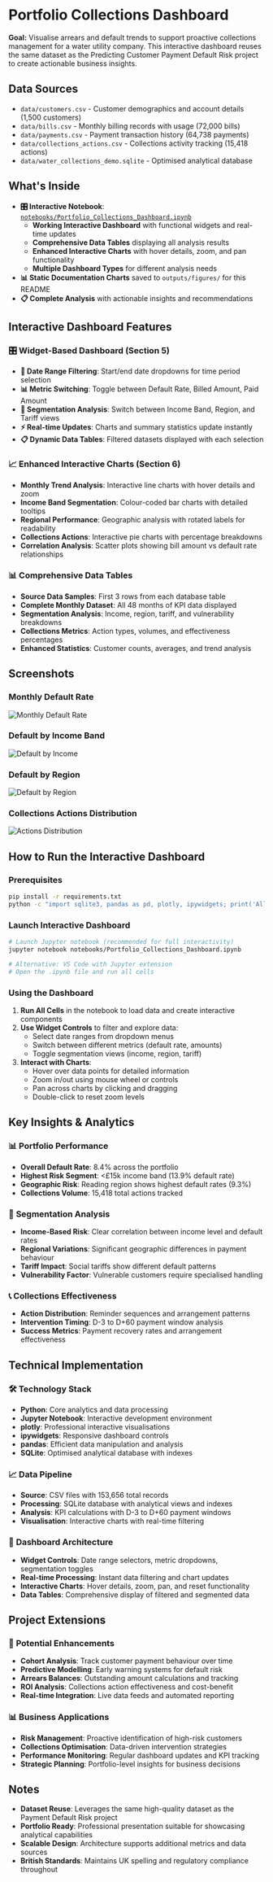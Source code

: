 # Portfolio Collections Dashboard

**Goal:** Visualise arrears and default trends to support proactive collections management for a water utility company. This interactive dashboard reuses the same dataset as the Predicting Customer Payment Default Risk project to create actionable business insights.

## Data Sources
- `data/customers.csv` - Customer demographics and account details (1,500 customers)
- `data/bills.csv` - Monthly billing records with usage (72,000 bills)
- `data/payments.csv` - Payment transaction history (64,738 payments)
- `data/collections_actions.csv` - Collections activity tracking (15,418 actions)
- `data/water_collections_demo.sqlite` - Optimised analytical database

## What's Inside
- **🎛️ Interactive Notebook**: [`notebooks/Portfolio_Collections_Dashboard.ipynb`](notebooks/Portfolio_Collections_Dashboard.ipynb)
  - **Working Interactive Dashboard** with functional widgets and real-time updates
  - **Comprehensive Data Tables** displaying all analysis results
  - **Enhanced Interactive Charts** with hover details, zoom, and pan functionality
  - **Multiple Dashboard Types** for different analysis needs
- **📊 Static Documentation Charts** saved to `outputs/figures/` for this README
- **📋 Complete Analysis** with actionable insights and recommendations

## Interactive Dashboard Features

### 🎛️ **Widget-Based Dashboard (Section 5)**
- **📅 Date Range Filtering**: Start/end date dropdowns for time period selection
- **📊 Metric Switching**: Toggle between Default Rate, Billed Amount, Paid Amount
- **🎯 Segmentation Analysis**: Switch between Income Band, Region, and Tariff views
- **⚡ Real-time Updates**: Charts and summary statistics update instantly
- **📋 Dynamic Data Tables**: Filtered datasets displayed with each selection

### 📈 **Enhanced Interactive Charts (Section 6)**
- **Monthly Trend Analysis**: Interactive line charts with hover details and zoom
- **Income Band Segmentation**: Colour-coded bar charts with detailed tooltips
- **Regional Performance**: Geographic analysis with rotated labels for readability
- **Collections Actions**: Interactive pie charts with percentage breakdowns
- **Correlation Analysis**: Scatter plots showing bill amount vs default rate relationships

### 📊 **Comprehensive Data Tables**
- **Source Data Samples**: First 3 rows from each database table
- **Complete Monthly Dataset**: All 48 months of KPI data displayed
- **Segmentation Analysis**: Income, region, tariff, and vulnerability breakdowns
- **Collections Metrics**: Action types, volumes, and effectiveness percentages
- **Enhanced Statistics**: Customer counts, averages, and trend analysis

## Screenshots
### Monthly Default Rate
![Monthly Default Rate](outputs/figures/monthly_default_rate.png)

### Default by Income Band
![Default by Income](outputs/figures/default_by_income.png)

### Default by Region
![Default by Region](outputs/figures/default_by_region.png)

### Collections Actions Distribution
![Actions Distribution](outputs/figures/actions_distribution.png)

## How to Run the Interactive Dashboard

### Prerequisites
```bash
pip install -r requirements.txt
python -c "import sqlite3, pandas as pd, plotly, ipywidgets; print('All dependencies OK')"
```

### Launch Interactive Dashboard
```bash
# Launch Jupyter notebook (recommended for full interactivity)
jupyter notebook notebooks/Portfolio_Collections_Dashboard.ipynb

# Alternative: VS Code with Jupyter extension
# Open the .ipynb file and run all cells
```

### Using the Dashboard
1. **Run All Cells** in the notebook to load data and create interactive components
2. **Use Widget Controls** to filter and explore data:
   - Select date ranges from dropdown menus
   - Switch between different metrics (default rate, amounts)
   - Toggle segmentation views (income, region, tariff)
3. **Interact with Charts**:
   - Hover over data points for detailed information
   - Zoom in/out using mouse wheel or controls
   - Pan across charts by clicking and dragging
   - Double-click to reset zoom levels

## Key Insights & Analytics

### 📊 **Portfolio Performance**
- **Overall Default Rate**: 8.4% across the portfolio
- **Highest Risk Segment**: <£15k income band (13.9% default rate)
- **Geographic Risk**: Reading region shows highest default rates (9.3%)
- **Collections Volume**: 15,418 total actions tracked

### 🎯 **Segmentation Analysis**
- **Income-Based Risk**: Clear correlation between income level and default rates
- **Regional Variations**: Significant geographic differences in payment behaviour
- **Tariff Impact**: Social tariffs show different default patterns
- **Vulnerability Factor**: Vulnerable customers require specialised handling

### 📞 **Collections Effectiveness**
- **Action Distribution**: Reminder sequences and arrangement patterns
- **Intervention Timing**: D-3 to D+60 payment window analysis
- **Success Metrics**: Payment recovery rates and arrangement effectiveness

## Technical Implementation

### 🛠️ **Technology Stack**
- **Python**: Core analytics and data processing
- **Jupyter Notebook**: Interactive development environment
- **plotly**: Professional interactive visualisations
- **ipywidgets**: Responsive dashboard controls
- **pandas**: Efficient data manipulation and analysis
- **SQLite**: Optimised analytical database with indexes

### 📈 **Data Pipeline**
- **Source**: CSV files with 153,656 total records
- **Processing**: SQLite database with analytical views and indexes
- **Analysis**: KPI calculations with D-3 to D+60 payment windows
- **Visualisation**: Interactive charts with real-time filtering

### 🎯 **Dashboard Architecture**
- **Widget Controls**: Date range selectors, metric dropdowns, segmentation toggles
- **Real-time Processing**: Instant data filtering and chart updates
- **Interactive Charts**: Hover details, zoom, pan, and reset functionality
- **Data Tables**: Comprehensive display of filtered and segmented data

## Project Extensions

### 🚀 **Potential Enhancements**
- **Cohort Analysis**: Track customer payment behaviour over time
- **Predictive Modelling**: Early warning systems for default risk
- **Arrears Balances**: Outstanding amount calculations and tracking
- **ROI Analysis**: Collections action effectiveness and cost-benefit
- **Real-time Integration**: Live data feeds and automated reporting

### 📊 **Business Applications**
- **Risk Management**: Proactive identification of high-risk customers
- **Collections Optimisation**: Data-driven intervention strategies
- **Performance Monitoring**: Regular dashboard updates and KPI tracking
- **Strategic Planning**: Portfolio-level insights for business decisions

## Notes
- **Dataset Reuse**: Leverages the same high-quality dataset as the Payment Default Risk project
- **Portfolio Ready**: Professional presentation suitable for showcasing analytical capabilities
- **Scalable Design**: Architecture supports additional metrics and data sources
- **British Standards**: Maintains UK spelling and regulatory compliance throughout